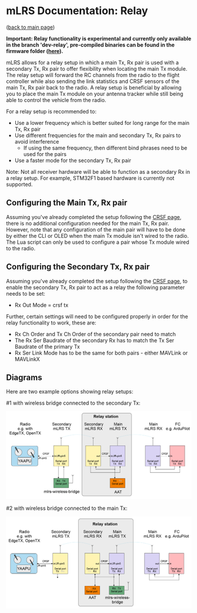 # mLRS Documentation: Relay #

([back to main page](../README.md))

**Important: Relay functionality is experimental and currently only available in the branch 'dev-relay', pre-compiled binaries can be found in the firmware folder ([here](https://github.com/olliw42/mLRS/tree/dev-relay/firmware)).**


mLRS allows for a relay setup in which a main Tx, Rx pair is used with a secondary Tx, Rx pair to offer flexibility when locating the main Tx module. The relay setup will forward the RC channels from the radio to the flight controller while also sending the link statistics and CRSF sensors of the main Tx, Rx pair back to the radio. A relay setup is beneficial by allowing you to place the main Tx module on your antenna tracker while still being able to control the vehicle from the radio.

For a relay setup is recommended to:
- Use a lower frequency which is better suited for long range for the main Tx, Rx pair
- Use different frequencies for the main and secondary Tx, Rx pairs to avoid interference
    - If using the same frequency, then different bind phrases need to be used for the pairs
- Use a faster mode for the secondary Tx, Rx pair

Note: Not all receiver hardware will be able to function as a secondary Rx in a relay setup. For example, STM32F1 based hardware is currently not supported.

## Configuring the Main Tx, Rx pair

Assuming you've already completed the setup following the [CRSF page](../docs/CRSF.md), there is no additional configuration needed for the main Tx, Rx pair.  However, note that any configuration of the main pair will have to be done by either the CLI or OLED when the main Tx module isn't wired to the radio.  The Lua script can only be used to configure a pair whose Tx module wired to the radio.

## Configuring the Secondary Tx, Rx pair

Assuming you've already completed the setup following the [CRSF page](../docs/CRSF.md), to enable the secondary Tx, Rx pair to act as a relay the following parameter needs to be set:

- Rx Out Mode = crsf tx

Further, certain settings will need to be configured properly in order for the relay functionality to work, these are:

- Rx Ch Order and Tx Ch Order of the secondary pair need to match
- The Rx Ser Baudrate of the secondary Rx has to match the Tx Ser Baudrate of the primary Tx
- Rx Ser Link Mode has to be the same for both pairs - either MAVLink or MAVLinkX

## Diagrams

Here are two example options showing relay setups:

#1 with wireless bridge connected to the secondary Tx:

<img src="images/RelayOpt1.png" width="720px">

#2 with wireless bridge connected to the main Tx:

<img src="images/RelayOpt2.png" width="720px">